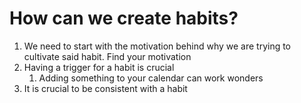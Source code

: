 # How can we create habits?
1. We need to start with the motivation behind why we are trying to cultivate said habit. Find your motivation
2. Having a trigger for a habit is crucial
	1. Adding something to your calendar can work wonders
3. It is crucial to be consistent with a habit